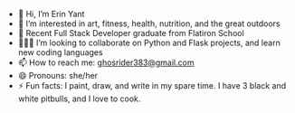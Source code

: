 - 👋 Hi, I’m Erin Yant
- 👀 I’m interested in art, fitness, health, nutrition, and the great outdoors
- 🌱 Recent Full Stack Developer graduate from Flatiron School
- 👩🏻‍💻 I’m looking to collaborate on Python and Flask projects, and learn new coding languages
- 📫 How to reach me: ghosrider383@gmail.com
- 😄 Pronouns: she/her
- ⚡ Fun facts: I paint, draw, and write in my spare time. I have 3 black and white pitbulls, and I love to cook.

<!---
erinyant/erinyant is a ✨ special ✨ repository because its `README.md` (this file) appears on your GitHub profile.
You can click the Preview link to take a look at your changes.
--->
